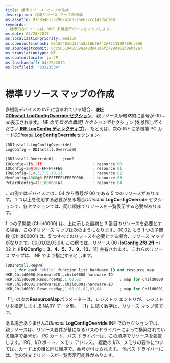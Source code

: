```yaml
---
title: 標準リソース マップの作成
description: 標準リソース マップの作成
ms.assetid: 97d95481-5290-41d3-a6e6-7cc142d4c2e8
keywords:
- 標準的なリソースは、WDK 多機能デバイスをマップします。
ms.date: 04/20/2017
ms.localizationpriority: medium
ms.openlocfilehash: 0610e483cd324a8a16b76442e4213599489cc656
ms.sourcegitcommit: 0cc5051945559a242d941a6f2799d161d8eba2a7
ms.translationtype: MT
ms.contentlocale: ja-JP
ms.lasthandoff: 04/23/2019
ms.locfileid: "63323534"
---
```

# <a name="creating-standard-resource-maps"></a>標準リソース マップの作成





多機能デバイスの INF に含まれている場合、 [ **INF DDInstall.LogConfigOverride セクション**](https://msdn.microsoft.com/library/windows/hardware/ff547339)、親リソースが暗黙的に番号が 00 ~ *nn*表示されます。INF ので*ログの構成] セクションで*セクション (を参照してください[ **INF LogConfig ディレクティブ**](https://msdn.microsoft.com/library/windows/hardware/ff547448))。 たとえば、次の INF に多機能 PC カード*DDInstall*.**LogConfigOverride**セクション。

```cpp
[DDInstall.LogConfigOverride]
LogConfig = DDInstall.Override0
 
[DDInstall.Override0]    ;com2
IOConfig=2f8-2ff                      ; resource 00
IOConfig=20@100-FFFF%FFE0             ; resource 01
IRQConfig=3,4,5,7,9,10,11             ; resource 02
MemConfig=4000@0-FFFFFFFF%FFFFC000    ; resource 03
PcCardConfig=41:100000(W)             ; resource 04
```

この例ではデバイスには、04 から番号が 00 である 5 つのリソースがあります。 1 つ以上を使用する必要がある場合*DDInstall*.**LogConfigOverride**  セクションで、各セクションでは、同じ順序でリソースを一覧表示する必要があります。

1 つの子関数 (Child0000) は、上に示した最初と 3 番目のリソースを必要とする場合、この子リソース マップは次のようになります。00,02. もう 1 つの子関数 (Child00001) は、5 つすべてのリソースを必要とする場合、リソース マップがなります。00,01,02,03,04. この例では、リソース 00 (**IoConfig 2f8 2ff =**) 02 と (**IRQConfig = 3、4、5、7、9、10、11**) 共有されます。 これらのリソース マップは、INF でよう指定するとします。

```cpp
[DDInstall.RegHW]
    ; for each "child" function list hardware ID and resource map
HKR,Child0000,HardwareID,,child0000-hardware-ID
HKR,Child0000,ResourceMap,1,00,02                 ; map for Child0000
HKR,Child0001,HardwareID,,child0001-hardware-ID
HKR,Child0001,ResourceMap,1,00,01,02,03,04        ; map for Child0001
```

「1」の次の**ResourceMap**パラメーターは、レジストリ エントリが、レジストリを指定します\_BINARY データ型。 「1」に続く数字は、リソース マップ値です。

ある場合ありません*DDInstall*.**LogConfigOverride** INF でのセクションでは、親リソースは、リソース要件が基になるバスのドライバーによって構築されている順序で番号が。 PC カード、バス ドライバーは、この順序でリソースを報告します。IRQ、I/O ポート、メモリ アドレス。 複数の I/O、メモリの要件については、カード上の組と同じ順序で、番号が付けられます。 他バス ドライバーには、他の注文でリソースが一覧表示可能性があります。

 

 




